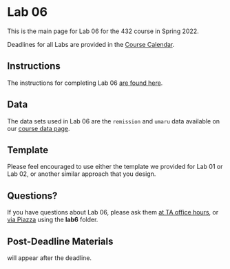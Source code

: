 # Lab 06

This is the main page for Lab 06 for the 432 course in Spring 2022.

Deadlines for all Labs are provided in the [Course Calendar](https://thomaselove.github.io/432/calendar.html).

## Instructions

The instructions for completing Lab 06 [are found here](https://github.com/THOMASELOVE/432-2022/blob/main/labs/lab06/lab06_instructions.md).

## Data

The data sets used in Lab 06 are the `remission` and `umaru` data available on our [course data page](https://github.com/THOMASELOVE/432-data).

## Template

Please feel encouraged to use either the template we provided for Lab 01 or Lab 02, or another similar approach that you design.

## Questions?

If you have questions about Lab 06, please ask them [at TA office hours](https://thomaselove.github.io/432/contact.html), or [via Piazza](https://piazza.com/case/spring2022/pqhs432) using the **lab6** folder.

## Post-Deadline Materials

will appear after the deadline.
